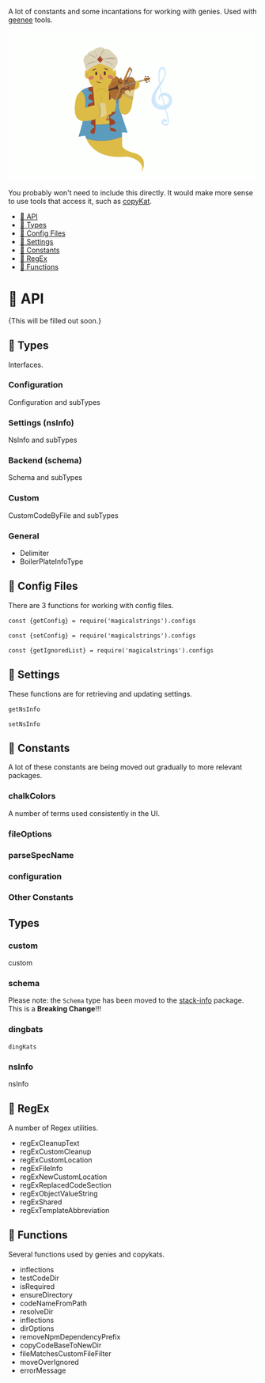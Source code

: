 A lot of constants and some incantations for working with genies. Used with [geenee](https://www.npmjs.com/package/geenee) tools.

![magicalstrings gif](images/magicalstrings-new.gif)

You probably won't need to include this directly.  It would make more sense to use tools that access it, such as [copyKat](https://www.npmjs.com/package/copykat).

<!-- toc -->
* [:pushpin: API](#api)
* [:paperclip: Types](#types)
* [:file_folder: Config Files](#config-files)
* [:wrench: Settings](#settings)
* [:triangular_ruler: Constants](#constants)
* [:bookmark: RegEx](#regex)
* [:memo: Functions](#functions)
  <!-- tocstop -->

# <a name="api"></a>:pushpin: API
{This will be filled out soon.}
## <a name="types"></a>:paperclip: Types
Interfaces.
### Configuration
Configuration and subTypes

### Settings (nsInfo)
NsInfo and subTypes
### Backend (schema)
Schema and subTypes

### Custom
CustomCodeByFile and subTypes

### General
* Delimiter
* BoilerPlateInfoType

## <a name="config-files"></a>:file_folder: Config Files
There are 3 functions for working with config files.
```
const {getConfig} = require('magicalstrings').configs 
```
```
const {setConfig} = require('magicalstrings').configs 
```
```
const {getIgnoredList} = require('magicalstrings').configs 
```


## <a name="settings"></a>:wrench: Settings
These functions are for retrieving and updating settings.
```
getNsInfo
```
```
setNsInfo
```

## <a name="constants"></a>:triangular_ruler: Constants
A lot of these constants are being moved out gradually to more relevant packages.

### chalkColors
A number of terms used consistently in the UI.

### fileOptions

### parseSpecName

### configuration

### Other Constants

## Types
### custom
custom

### schema
Please note: the `Schema` type has been moved to the [stack-info](https://www.npmjs.com/package/stack-info) package.  This is a **Breaking Change**!!!

### dingbats
```
dingKats 
```

### nsInfo
nsInfo

## <a name="regex"></a>:bookmark: RegEx
A number of Regex utilities.

* regExCleanupText
* regExCustomCleanup
* regExCustomLocation
* regExFileInfo
* regExNewCustomLocation
* regExReplacedCodeSection
* regExObjectValueString
* regExShared
* regExTemplateAbbreviation

## <a name="functions"></a>:memo: Functions
Several functions used by genies and copykats.

* inflections
* testCodeDir
* isRequired
* ensureDirectory
* codeNameFromPath
* resolveDir
* inflections
* dirOptions
* removeNpmDependencyPrefix
* copyCodeBaseToNewDir
* fileMatchesCustomFileFilter
* moveOverIgnored
* errorMessage
